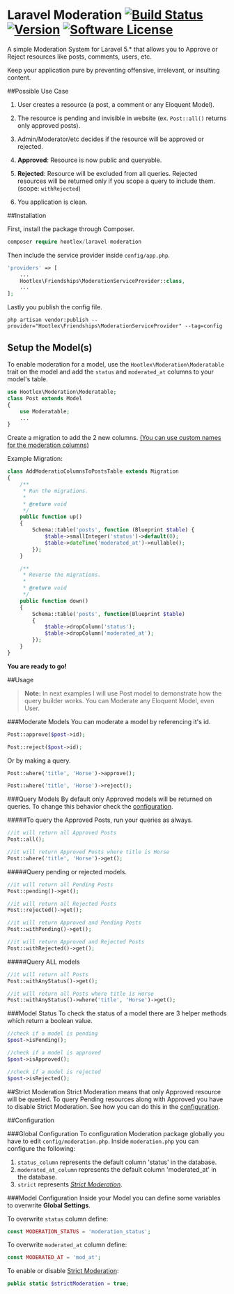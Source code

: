 # Laravel Moderation [![Build Status](https://travis-ci.org/hootlex/laravel-moderation.svg?branch=master)](https://travis-ci.org/hootlex/laravel-moderation) [![Version](https://img.shields.io/packagist/v/hootlex/laravel-moderation.svg?style=flat)](https://packagist.org/packages/hootlex/laravel-moderation)  [![Software License](https://img.shields.io/badge/license-MIT-brightgreen.svg?style=flat)](LICENSE)
A simple Moderation System for Laravel 5.* that allows you to Approve or Reject resources like posts, comments, users, etc.

Keep your application pure by preventing offensive, irrelevant, or insulting content.

##Possible Use Case

1. User creates a resource (a post, a comment or any Eloquent Model).
2. The resource is pending and invisible in website (ex. `Post::all()` returns only approved posts).
3. Admin/Moderator/etc decides if the resource will be approved or rejected.

  1. **Approved**: Resource is now public and queryable.
  2. **Rejected**: Resource will be excluded from all queries. Rejected resources will be returned only if you scope a query to include them. (scope: `withRejected`)

4. You application is clean.

##Installation

First, install the package through Composer.

```php
composer require hootlex/laravel-moderation
```

Then include the service provider inside `config/app.php`.

```php
'providers' => [
    ...
    Hootlex\Friendships\ModerationServiceProvider::class,
    ...
];
```
Lastly you publish the config file.

```
php artisan vendor:publish --provider="Hootlex\Friendships\ModerationServiceProvider" --tag=config
```


## Setup the Model(s)

To enable moderation for a model, use the `Hootlex\Moderation\Moderatable` trait on the model and add the `status` and `moderated_at` columns to your model's table.
```php
use Hootlex\Moderation\Moderatable;
class Post extends Model
{
    use Moderatable;
    ...
}
```

Create a migration to add the 2 new columns. [(You can use custom names for the moderation columns)](#configuration)

Example Migration:
```php
class AddModeratioColumnsToPostsTable extends Migration
{
    /**
     * Run the migrations.
     *
     * @return void
     */
    public function up()
    {
        Schema::table('posts', function (Blueprint $table) {
            $table->smallInteger('status')->default(0);
            $table->dateTime('moderated_at')->nullable();
        });
    }

    /**
     * Reverse the migrations.
     *
     * @return void
     */
    public function down()
    {
        Schema::table('posts', function(Blueprint $table)
        {
            $table->dropColumn('status');
            $table->dropColumn('moderated_at');
        });
    }
}
```

**You are ready to go!**

##Usage
> **Note:** In next examples I will use Post model to demonstrate how the query builder works. You can Moderate any Eloquent Model, even User. 

###Moderate Models
You can moderate a model by referencing it's id.
```php
Post::approve($post->id);

Post::reject($post->id);
```
Or by making a query.
```php
Post::where('title', 'Horse')->approve();

Post::where('title', 'Horse')->reject();
```

###Query Models
By default only Approved models will be returned on queries. To change this behavior check the [configuration](#configuration).

#####To query the Approved Posts, run your queries as always.
```php
//it will return all Approved Posts
Post::all();

//it will return Approved Posts where title is Horse
Post::where('title', 'Horse')->get();
```
#####Query pending or rejected models.
```php
//it will return all Pending Posts
Post::pending()->get();

//it will return all Rejected Posts
Post::rejected()->get();

//it will return Approved and Pending Posts
Post::withPending()->get();

//it will return Approved and Rejected Posts
Post::withRejected()->get();
```
#####Query ALL models
```php
//it will return all Posts
Post::withAnyStatus()->get();

//it will return all Posts where title is Horse
Post::withAnyStatus()->where('title', 'Horse')->get();
```

###Model Status
To check the status of a model there are 3 helper methods which return a boolean value.
```php
//check if a model is pending
$post->isPending();

//check if a model is approved
$post->isApproved();

//check if a model is rejected
$post->isRejected();
```

##Strict Moderation
Strict Moderation means that only Approved resource will be queried. To query Pending resources along with Approved you have to disable Strict Moderation. See how you can do this in the [configuration](#configuration).

##Configuration

###Global Configuration
To configuration Moderation package globally you have to edit `config/moderation.php`.
Inside `moderation.php` you can configure the following:

1. `status_column` represents the default column 'status' in the database. 
2. `moderated_at_column` represents the default column 'moderated_at' in the database.
3. `strict` represents [*Strict Moderation*](#strict-moderation).

###Model Configuration
Inside your Model you can define some variables to overwrite **Global Settings**.

To overwrite `status` column define:
```php
const MODERATION_STATUS = 'moderation_status';
```

To overwrite `moderated_at` column define:
```php
const MODERATED_AT = 'mod_at';
```

To enable or disable [Strict Moderation](#strict-moderation):
```php
public static $strictModeration = true;
```
